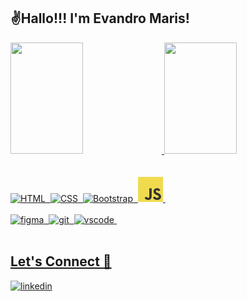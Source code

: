 
## ✌️Hallo!!! I'm Evandro Maris!

<div style="display: inline_block">
  <a href="https://github.com/evandromaris">
  <img height="178em" width="48%" src="https://github-readme-stats.vercel.app/api?username=evandromaris&show_icons=true&theme=radical&include_all_commits=true&count_private=true"/> 
  <img height="178em"  width="48%"  src="https://github-readme-stats.vercel.app/api/top-langs/?username=evandromaris&layout=compact&langs_count=7&theme=radical"/>
</div>

</br>
<div style="display: inline_block">
<br>
  <img alt="HTML" title="HTML" width="40px" src="https://cdn.jsdelivr.net/gh/devicons/devicon/icons/html5/html5-original.svg"/>&nbsp;
  <img alt="CSS" title="CSS" width="40px" src="https://cdn.jsdelivr.net/gh/devicons/devicon/icons/css3/css3-original.svg" />&nbsp;
  <img alt="Bootstrap" title="Bootstrap" width="40px" src="https://cdn.jsdelivr.net/gh/devicons/devicon/icons/bootstrap/bootstrap-original.svg" />&nbsp;
  <img alt="JS" title="JavaScript" width="40px" src="https://raw.githubusercontent.com/github/explore/master/topics/javascript/javascript.png">&nbsp;
</div>


<div style="display: inline_block">
<br>
 <img alt="figma" title="figma" width="40px" src="https://cdn.jsdelivr.net/gh/devicons/devicon/icons/figma/figma-original.svg" />&nbsp;
 <img alt="git" title="git" width="40px" src="https://cdn.jsdelivr.net/gh/devicons/devicon/icons/git/git-original.svg" />&nbsp;
 <img alt="vscode" title="vscode" width="40px" src="https://cdn.jsdelivr.net/gh/devicons/devicon/icons/vscode/vscode-original.svg" />&nbsp;
</div>
</br>


## Let's Connect :handshake:
<a href="https://www.linkedin.com/in/evandromaris/"><img alt="linkedin" title="linkedin" width="40px" src="https://cdn.jsdelivr.net/gh/devicons/devicon/icons/linkedin/linkedin-original.svg"/>
</a>

